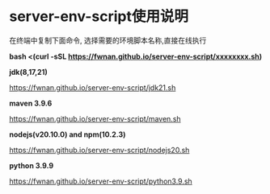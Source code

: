 # server-env-script使用说明
在终端中复制下面命令, 选择需要的环境脚本名称,直接在线执行

**bash <(curl -sSL https://fwnan.github.io/server-env-script/xxxxxxxx.sh)**

**jdk(8,17,21)**

https://fwnan.github.io/server-env-script/jdk21.sh

**maven 3.9.6**

https://fwnan.github.io/server-env-script/maven.sh

**nodejs(v20.10.0) and npm(10.2.3)**

https://fwnan.github.io/server-env-script/nodejs20.sh

**python 3.9.9**

https://fwnan.github.io/server-env-script/python3.9.sh
